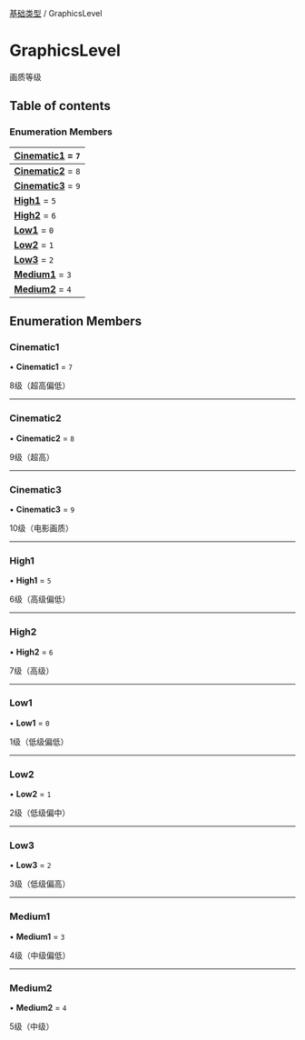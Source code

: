 [基础类型](../groups/基础类型.基础类型.md) / GraphicsLevel

# GraphicsLevel <Badge type="tip" text="Enumeration" /> <Score text="GraphicsLevel" />

画质等级

## Table of contents

### Enumeration Members <Score text="Enumeration" /> 
| **[Cinematic1](mw.GraphicsLevel.md#cinematic1)** = ``7``  |
| :----- |
| **[Cinematic2](mw.GraphicsLevel.md#cinematic2)** = ``8`` |
| **[Cinematic3](mw.GraphicsLevel.md#cinematic3)** = ``9`` |
| **[High1](mw.GraphicsLevel.md#high1)** = ``5`` |
| **[High2](mw.GraphicsLevel.md#high2)** = ``6`` |
| **[Low1](mw.GraphicsLevel.md#low1)** = ``0`` |
| **[Low2](mw.GraphicsLevel.md#low2)** = ``1`` |
| **[Low3](mw.GraphicsLevel.md#low3)** = ``2`` |
| **[Medium1](mw.GraphicsLevel.md#medium1)** = ``3`` |
| **[Medium2](mw.GraphicsLevel.md#medium2)** = ``4`` |

## Enumeration Members

### Cinematic1 <Score text="Cinematic" /> 

• **Cinematic1** = ``7``

8级（超高偏低）

___

### Cinematic2 <Score text="Cinematic" /> 

• **Cinematic2** = ``8``

9级（超高）

___

### Cinematic3 <Score text="Cinematic" /> 

• **Cinematic3** = ``9``

10级（电影画质）

___

### High1 <Score text="High" /> 

• **High1** = ``5``

6级（高级偏低）

___

### High2 <Score text="High" /> 

• **High2** = ``6``

7级（高级）

___

### Low1 <Score text="Low" /> 

• **Low1** = ``0``

1级（低级偏低）

___

### Low2 <Score text="Low" /> 

• **Low2** = ``1``

2级（低级偏中）

___

### Low3 <Score text="Low" /> 

• **Low3** = ``2``

3级（低级偏高）

___

### Medium1 <Score text="Medium" /> 

• **Medium1** = ``3``

4级（中级偏低）

___

### Medium2 <Score text="Medium" /> 

• **Medium2** = ``4``

5级（中级）
